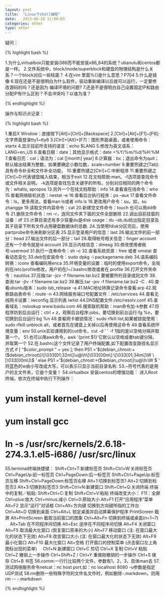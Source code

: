 ```yaml
---
layout: post
title:  "Linux下shell编程"
date:   2013-06-10 11:00:03
categories: other
type: other
---
```


疑问：

{% highlight bash %}

1.为什么virtualbox只能安装i386而不能安装x86_64的系统？ubanutu和centos都是一样。
2.文件系统中，block/inode/superblock和硬盘的物理结构是什么关系？一个block对应一些柱面？
4.在vim 里面%{}是什么意思？P704
5.什么是镜像
6.现在还是不是很明白为什么软件，驱动重新编译以后就可以运行，一定要修改源码的吗？还是因为 编译环境的问题?
7.还是不是很明白自己设置固定IP和路由分配IP有什么区别？不会冲突吗？以谁为准？

{% endhighlight %}

操作与知识点记录：

{% highlight bash %}

1.重启X Window：直接按下[Alt]+[Ctrl]+[Backspace]
2.[Ctrl]+[Alt]+[F1]~[F6]:文字界面登录tty1~tty6
3.[Ctrl]+[Alt]+[F7]：图形界面桌面，或者使用命令：startx
4.显示目前所支持的语言：echo $LANG
5.修改为英文语系：LANG=en_US
6.查看日期：date；其他显示格式：date +%Y/%m/%d/%H:%M
7.查看日历：cal；语法为：cal [[month] year]
8.计算器：bc；退出命令为quit；默认输出结果为整数，如果要确定小数位数，scale=number
9.重要热键之[Tab]:具有命令补全和文件补全功能，
10.重要热键之[Ctrl]+C:中断程序
11.重要热键之[Ctrl]+D:代表键盘输入结束，相当于exit
12.在文档帮助:man。-f选项是查找命令或文件相关说明。 -k选项是查找包含关键字的所有。分别对应相同的两个命令为：whatis, apropos
13.另外一个在线文档帮助：info
14.查看谁在线命令：who
15.查看网络联机状态：nestat –e
16.查看后台执行程序：ps –aux
17.查看文件命令：ls，更多用法，查看man ls或者 info ls
18.更改用户命令：su，如，su zhangge
19.读取文件内容命令：cat
20.新建空文件命令：touch 也可以用dd命令
21.删除文件命令：rm –r，连同文件夹下面的文件全部删除
22.调出目前挂载的设备：df
23.计算目录还有多少容量du是disk usage：du –sb,du给出指定目录及其子目录下所有文件占用硬盘数据块的总数.
24.当使用fdisk分区完后，使用partprobe命令来刷新分区表
25.显示登录用户的信息：last
26.输出文件的前一部分：head
27.输出文件的后一部分：tail
28.取得帐号相关信息：finger account 还有一个命令就是id account
29.显示内核信息：dmesg
30.修改使用者帐号:usermod
31.执行一连串命令：sh –c
32.查看系统资源：free 或者 vmstat 查看动态变化
33.deb包安装命令：sudo dpkg -i packagename.deb
34.语系编码转换：iconv 查看编码用enca
35.环境变量的设置：临时的使用export命令，全局的在/etc/profile修改，用户的在/~/.bashrc修改或者在.profile
36.打开文件夹命令：nautilus
37.压缩:tar -jcv -f filename.tar.bz2 要被要所的目录或则文件
38.查询:tar -jtv -f filename.tar.bz2
39.解压:tar -jxv -f filename.tar.bz2 -C .
40.查看ubuntu版本：sudo lsb_release -a
41.MAC地址转换记录命令查看:arp
42.观察路由表命令：route -n
43.网络服务端口号配置文件：/etc/services
44.查看无线网卡设置：iwconfig 显示列表 iwlist
44.DNS配置文件:/etc/resolv.conf
45.查看域名：nslookup www.baidu.com
46.搜索联机帮助：man命令加-k参数
47.将程序防到后台运行：ctrl + z，观察后台程序:jobs，要切换到前台运行:fg %n，要切换到后台运行:bg %n
48.查看网卡被锁情况：sudo rfkill list,如果被锁就使用：sudo rfkill unblock all，或者首先在键盘上关掉以后再使用这命令
49.查看系统环境变量：env
50.unix实验课用到的cut命令，cut -d ' ' -f 1指的是以空格分隔并取第一个。
51.也可以用awk命令，awk '{print $1}'它默认以空格或者tab键分隔，并取第一个
52.在.bashrc这个文件记录了用户终端配置,如下配置改变路径名显示方式
   if [ "$color_prompt " = yes ]; then
       PS1 ='${debian_chroot:+($debian_chroot)}\[\033[01;32m\]\u@\h\[\033[00m\]:\[\033[01;34m\]\W \[\033[00m\]\$ '
   else
       PS1 ='${debian_chroot:+($debian_chroot)}\u@\h:\W \$ '
   将蓝色的w由小写改成大写，可以表示只显示当前目录名称.
53.~符号代表的是用户的主文件夹，它是个变量！
54.virtualbox 安装centos的增强功能：
   进入Root 终端，依次在终端中执行下列操作：
   # yum install kernel-devel
   # yum install gcc
   # ln -s /usr/src/kernels/2.6.18-274.3.1.el5-i686/ /usr/src/linux
55.terminal终端快捷键：
   Shift+Ctrl+T:新建标签页
   Shift+Ctrl+W:关闭标签页
   Ctrl+PageUp:前一标签页
   Ctrl+PageDown:后一标签页
   Shift+Ctrl+PageUp:标签页左移
   Shift+Ctrl+PageDown:标签页右移
   Alt+1:切换到标签页1
   Alt+2:切换到标签页2
   Alt+3:切换到标签页3
   Shift+Ctrl+N:新建窗口
   Shift+Ctrl+Q:关闭终端
   终端中的复制／粘贴:
   Shift+Ctrl+C:复制
   Shift+Ctrl+V:粘贴
   终端改变大小：
   F11：全屏
   Ctrl+plus:放大
   Ctrl+minus:减小
   Ctrl+0:原始大小
   Alt+F1  打开“应用程序”菜单
   Alt+F2  显示“运行”对话框
   Ctrl+Alt+方向键  切换到方向键所指的工作台
   Ctrl+Alt+D  切换到桌面
   Ctrl+Alt+L  锁定桌面并启动屏幕保护程序
   PrintScreen  截屏
   Alt+PrintScreen  截取当前窗口的图象
   Ctrl+Alt+Fn  切换到终端或桌面(n=1~7)
   &nbsp;  &nbsp;
   Alt+Tab  在不同程序间切换
   Alt+Esc  逆序在不同程序间切换
   Alt+F4  关闭窗口
   Alt+F5  取消最大化窗口 (恢复窗口原来的大小)
   Alt+F7  移动窗口 (注: 在窗口最大化的状态下无效)
   Alt+F8  改变窗口大小 (注: 在窗口最大化的状态下无效)
   Alt+F9  最小化窗口
   Alt+F10  最大化窗口
   Alt+空格  打开窗口的控制菜单 (点击窗口左上角图标出现的菜单)
   &nbsp;  &nbsp;
   Ctrl+N  新建窗口
   Ctrl+C  剪切
   Ctrl+X  复制
   Ctrl+V  粘贴
   Ctrl+Z  撤销上一步操作
   Ctrl+Shift+Z / Ctrl+Y  重做刚撤销的一步操作
   Ctrl+S  保存
   Ctrl+B  书签
56.comm:一行行比较两个文件，参数有1，2，3，具体man去
57.测试网络服务命令netcat：nc host port,如：nc localhost 8080  -u参数是指定UDP测试
58.rm删除一些特殊字符的文件名文件时，例如删除-.markdown，则用rm -- -.markdown

{% endhighlight %}